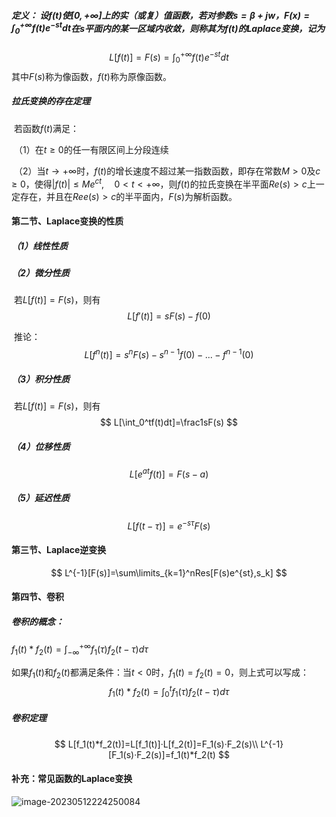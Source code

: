 ##### 定义： 设$f(t)$使$[0,+\infty]$上的实（或复）值函数，若对参数$s=\beta+jw$，$F(x)=\int_{0}^{+\infty}f(t)e^{-st}dt$在$s$平面内的某一区域内收敛，则称其为$f(t)$的Laplace变换，记为

$$
L[f(t)]=F(s)=\int_{0}^{+\infty}f(t)e^{-st}dt
$$
其中$F(s)$称为像函数，$f(t)$称为原像函数。

##### 拉氏变换的存在定理

​	若函数$f(t)$满足：

​	（1）在$t\ge0$的任一有限区间上分段连续

​	（2）当$t\rightarrow+\infty$时，$f(t)$的增长速度不超过某一指数函数，即存在常数$M>0$及$c\ge0$，使得$|f(t)|\le Me^{ct},\quad 0<t<+\infty$，则$f(t)$的拉氏变换在半平面$Re(s)>c$上一定存在，并且在$Ree(s)>c$的半平面内，$F(s)$为解析函数。



#### 第二节、Laplace变换的性质

##### （1）线性性质

##### （2）微分性质

​		若$L[f(t)]=F(s)$，则有
$$
L[f'(t)]=sF(s)-f(0)
$$

​		推论：
$$
L[f^{n}(t)]=s^nF(s)-s^{n-1}f(0)-...-f^{n-1}(0)
$$


##### （3）积分性质

​		若$L[f(t)]=F(s)$，则有
$$
L[\int_0^tf(t)dt]=\frac1sF(s)
$$

##### （4）位移性质

$$
L[e^{at}f(t)]=F(s-a)
$$



##### （5）延迟性质

$$
L[f(t-\tau)]=e^{-s\tau}F(s)
$$



#### 第三节、Laplace逆变换

$$
L^{-1}[F(s)]=\sum\limits_{k=1}^nRes[F(s)e^{st},s_k]
$$

#### 第四节、卷积

##### 卷积的概念：

$f_1(t)*f_2(t)=\int_{-\infty}^{+\infty}f_1(\tau)f_2(t-\tau)d\tau$

如果$f_1(t)$和$f_2(t)$都满足条件：当$t<0$时，$f_1(t)=f_2(t)=0$，则上式可以写成：
$$
f_1(t)*f_2(t)=\int_0^tf_1(\tau)f_2(t-\tau)d\tau
$$

##### 卷积定理

$$
L[f_1(t)*f_2(t)]=L[f_1(t)]·L[f_2(t)]=F_1(s)·F_2(s)\\
L^{-1}[F_1(s)·F_2(s)]=f_1(t)*f_2(t)
$$

#### 补充：常见函数的Laplace变换

![image-20230512224250084](../images/image-20230512224250084.png)
